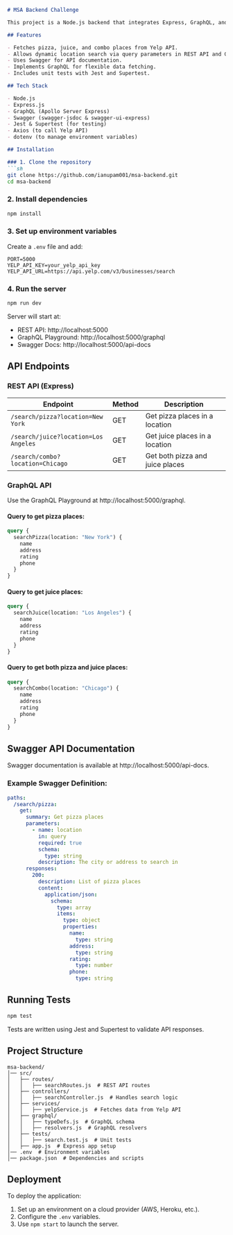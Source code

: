 ```md
# MSA Backend Challenge

This project is a Node.js backend that integrates Express, GraphQL, and Swagger to fetch and display business listings from Yelp API based on user queries.

## Features

- Fetches pizza, juice, and combo places from Yelp API.
- Allows dynamic location search via query parameters in REST API and GraphQL arguments.
- Uses Swagger for API documentation.
- Implements GraphQL for flexible data fetching.
- Includes unit tests with Jest and Supertest.

## Tech Stack

- Node.js
- Express.js
- GraphQL (Apollo Server Express)
- Swagger (swagger-jsdoc & swagger-ui-express)
- Jest & Supertest (for testing)
- Axios (to call Yelp API)
- dotenv (to manage environment variables)

## Installation

### 1. Clone the repository
```sh
git clone https://github.com/ianupam001/msa-backend.git
cd msa-backend
```

### 2. Install dependencies
```sh
npm install
```

### 3. Set up environment variables
Create a `.env` file and add:
```
PORT=5000
YELP_API_KEY=your_yelp_api_key
YELP_API_URL=https://api.yelp.com/v3/businesses/search
```

### 4. Run the server
```sh
npm run dev
```
Server will start at:
- REST API: http://localhost:5000
- GraphQL Playground: http://localhost:5000/graphql
- Swagger Docs: http://localhost:5000/api-docs

## API Endpoints

### REST API (Express)

| Endpoint                             | Method | Description                        |
|-----------------------------------   |--------|------------------------------------|
| `/search/pizza?location=New York`    | GET    | Get pizza places in a location     |
| `/search/juice?location=Los Angeles` | GET    | Get juice places in a location     |
| `/search/combo?location=Chicago`     | GET    | Get both pizza and juice places    |


### GraphQL API
Use the GraphQL Playground at http://localhost:5000/graphql.

#### Query to get pizza places:
```graphql
query {
  searchPizza(location: "New York") {
    name
    address
    rating
    phone
  }
}
```

#### Query to get juice places:
```graphql
query {
  searchJuice(location: "Los Angeles") {
    name
    address
    rating
    phone
  }
}
```

#### Query to get both pizza and juice places:
```graphql
query {
  searchCombo(location: "Chicago") {
    name
    address
    rating
    phone
  }
}
```

## Swagger API Documentation
Swagger documentation is available at http://localhost:5000/api-docs.

### Example Swagger Definition:
```yaml
paths:
  /search/pizza:
    get:
      summary: Get pizza places
      parameters:
        - name: location
          in: query
          required: true
          schema:
            type: string
          description: The city or address to search in
      responses:
        200:
          description: List of pizza places
          content:
            application/json:
              schema:
                type: array
                items:
                  type: object
                  properties:
                    name:
                      type: string
                    address:
                      type: string
                    rating:
                      type: number
                    phone:
                      type: string
```

## Running Tests
```sh
npm test
```
Tests are written using Jest and Supertest to validate API responses.

## Project Structure
```
msa-backend/
│── src/
│   ├── routes/
│   │   ├── searchRoutes.js  # REST API routes
│   ├── controllers/
│   │   ├── searchController.js  # Handles search logic
│   ├── services/
│   │   ├── yelpService.js  # Fetches data from Yelp API
│   ├── graphql/
│   │   ├── typeDefs.js  # GraphQL schema
│   │   ├── resolvers.js  # GraphQL resolvers
│   ├── tests/
│   │   ├── search.test.js  # Unit tests
│   ├── app.js  # Express app setup
│── .env  # Environment variables
│── package.json  # Dependencies and scripts
```

## Deployment
To deploy the application:
1. Set up an environment on a cloud provider (AWS, Heroku, etc.).
2. Configure the `.env` variables.
3. Use `npm start` to launch the server.

```